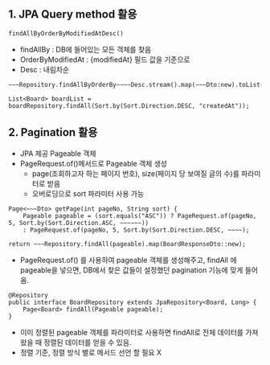 ## 1. JPA Query method 활용
```
findAllByOrderByModifiedAtDesc()
```
- findAllBy : DB에 들어있는 모든 객체를 찾음
- OrderByModifiedAt : {modifiedAt} 필드 값을 기준으로
- Desc : 내림차순

```
~~~Repository.findAllByOrderBy~~~~Desc.stream().map(~~~Dto:new).toList();
```


```
List<Board> boardList = boardRepository.findAll(Sort.by(Sort.Direction.DESC, "createdAt"));
```

## 2. Pagination 활용
- JPA 제공 Pageable 객체
- PageRequest.of()메서드로 Pageable 객체 생성 
	- page(조회하고자 하는 페이지 번호), size(페이지 당 보여질 글의 수)를 파라미터로 받음
	- 오버로딩으로 sort 파라미터 사용 가능

```
Page<~~~Dto> getPage(int pageNo, String sort) {
	Pageable pageable = (sort.equals("ASC")) ? PageRequest.of(pageNo, 5, Sort.by(Sort.Direction.ASC, ~~~~~~)) 
	: PageRequest.of(pageNo, 5, Sort.by(Sort.Direction.DESC, ~~~~);

return ~~~Repository.findAll(pageable).map(BoardResponseDto::new);
```
- PageRequest.of() 를 사용하여 pageable 객체를 생성해주고, findAll 에 pageable을 넣으면, DB에서 찾은 값들이 설정했던 pagination 기능에 맞게 들어옴.

```
@Repository
public interface BoardRepository extends JpaRepository<Board, Long> {
    Page<Board> findAll(Pageable pageable);
}
```
- 이미 정렬된 pageable 객체를 파라미터로 사용하면 findAll로 전체 데이터를 가져왔을 때 정렬된 데이터를 얻을 수 있음.
- 정렬 기준, 정렬 방식 별로 메서드 선언 할 필요 X